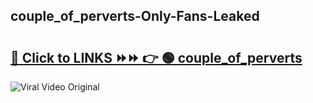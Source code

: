 
 ## couple_of_perverts-Only-Fans-Leaked

# <h2><a href="https://clipsfans.com/couple_of_perverts&ref=git">🔗 Click to LINKS ⏩⏩ 👉 🟢 couple_of_perverts </a></h2>

<a href="https://clipsfans.com/couple_of_perverts&ref=git" rel="nofollow" data-target="animated-image.originalLink"><img src="https://i.ibb.co.com/xMMVF88/686577567.gif" alt="Viral Video Original" style="max-width: 100%; display: inline-block;" data-target="animated-image.originalImage"></a>
